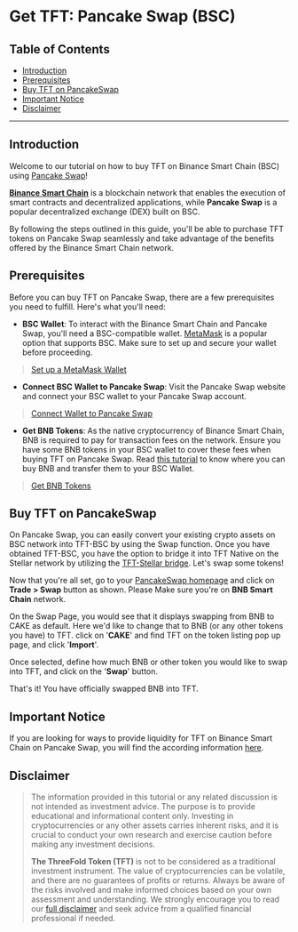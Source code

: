 <h1>Get TFT: Pancake Swap (BSC)</h1>

<h2>Table of Contents</h2>

- [Introduction](#introduction)
- [Prerequisites](#prerequisites)
- [Buy TFT on PancakeSwap](#buy-tft-on-pancakeswap)
- [Important Notice](#important-notice)
- [Disclaimer](#disclaimer)

***

## Introduction

Welcome to our tutorial on how to buy TFT on Binance Smart Chain (BSC) using [Pancake Swap](https://pancakeswap.finance/)! 

[**Binance Smart Chain**](https://coinmarketcap.com/alexandria/article/what-is-binance-smart-chain) is a blockchain network that enables the execution of smart contracts and decentralized applications, while **Pancake Swap** is a popular decentralized exchange (DEX) built on BSC. 

By following the steps outlined in this guide, you'll be able to purchase TFT tokens on Pancake Swap seamlessly and take advantage of the benefits offered by the Binance Smart Chain network.

## Prerequisites

Before you can buy TFT on Pancake Swap, there are a few prerequisites you need to fulfill. Here's what you'll need:

- **BSC Wallet**: To interact with the Binance Smart Chain and Pancake Swap, you'll need a BSC-compatible wallet. [MetaMask](https://metamask.io/) is a popular option that supports BSC. Make sure to set up and secure your wallet before proceeding.

> [Set up a MetaMask Wallet](../storing_tft/metamask.md)

- **Connect BSC Wallet to Pancake Swap**: Visit the Pancake Swap website and connect your BSC wallet to your Pancake Swap account.

> [Connect Wallet to Pancake Swap](https://docs.pancakeswap.finance/readme/get-started/connection-guide)

- **Get BNB Tokens**: As the native cryptocurrency of Binance Smart Chain, BNB is required to pay for transaction fees on the network. Ensure you have some BNB tokens in your BSC wallet to cover these fees when buying TFT on Pancake Swap. Read [this tutorial](https://fortunly.com/articles/how-to-buy-bnb/) to know where you can buy BNB and transfer them to your BSC Wallet.

> [Get BNB Tokens](https://docs.pancakeswap.finance/readme/get-started/bep20-guide)

##  Buy TFT on PancakeSwap

On Pancake Swap, you can easily convert your existing crypto assets on BSC network into TFT-BSC by using the Swap function. Once you have obtained TFT-BSC, you have the option to bridge it into TFT Native on the Stellar network by utilizing the [TFT-Stellar bridge](../tft_bridges/tfchain_stellar_bridge.md). Let's swap some tokens!

Now that you're all set, go to your [PancakeSwap homepage](https://pancakeswap.finance/) and click on **Trade > Swap** button as shown. Please Make sure you're on **BNB Smart Chain** network.

On the Swap Page, you would see that it displays swapping from BNB to CAKE as default. Here we'd like to change that to BNB (or any other tokens you have) to TFT. click on '**CAKE**' and find TFT on the token listing pop up page, and click '**Import**'.

Once selected, define how much BNB or other token you would like to swap into TFT, and click on the '**Swap**' button.

That's it! You have officially swapped BNB into TFT. 

## Important Notice

If you are looking for ways to provide liquidity for TFT on Binance Smart Chain on Pancake Swap, you will find the according information [here](../liquidity/liquidity_pancake.md).

## Disclaimer

> The information provided in this tutorial or any related discussion is not intended as investment advice. The purpose is to provide educational and informational content only. Investing in cryptocurrencies or any other assets carries inherent risks, and it is crucial to conduct your own research and exercise caution before making any investment decisions. 
> 
> **The ThreeFold Token (TFT)** is not to be considered as a traditional investment instrument. The value of cryptocurrencies can be volatile, and there are no guarantees of profits or returns. Always be aware of the risks involved and make informed choices based on your own assessment and understanding. We strongly encourage you to read our [full disclaimer](../../wiki/disclaimer.md) and seek advice from a qualified financial professional if needed.
